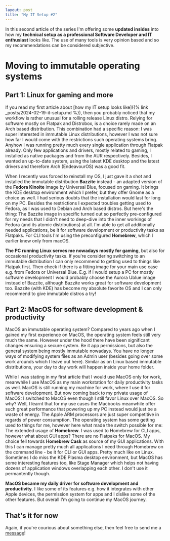 ```yaml
---
layout: post
title: "My IT Setup #2"
---
```

In this second article of the series I'm offering some **updated insides** into how my **technical setup as a professional Software Developer and IT enthusiast** looks like. 
The use of many tools is very opinion based and so my recommendations can be considered subjective.

# Moving to immutable operating systems

## Part 1: Linux for gaming and more
If you read my first article about [how my IT setup looks like]({% link _posts/2024-02-19-it-setup.md %}), then you probably noticed that my workflow is rather unusual for a rolling release Linux distro.
Relying for software mostly on Flatpak and Distrobox, is a choice rarely made on an Arch based distribution.
This combination had a specific reason: I was super interested in immutable Linux distributions, however I was not sure how far I would come with the restrictions such operating systems bring.
Anyhow I was running pretty much every single application through Flatpak already. Only few applications and drivers, mostly related to gaming, I installed as native packages and from the AUR respectively.
Besides, I wanted an up-to-date system, using the latest KDE desktop and the latest drivers and therefore Arch (EndeavourOS) was a good fit.

When I recently was forced to reinstall my OS, I just gave it a shot and installed the immutable distribution **Bazzite** instead - an adapted version of the **Fedora Kinoite** image by Universal Blue, focused on gaming. It brings the KDE desktop environment which I prefer, but they offer Gnome as a choice as well.
I had serious doubts that the installation would last for long on my PC. Besides the restrictions I expected troubles getting used to Fedora, as I was used to Debian and Arch based distros.
But here's the thing: The Bazzite image in specific turned out so perfectly pre-configured for my needs that I didn't need to deep-dive into the inner workings of Fedora (and its atomic distributions) at all.
I'm able to get all additionally needed applications, be it for software development or productivity tasks as Flatpaks. For CLI tools I'm using the preconfigured **Homebrew**, which I earlier knew only from macOS.

**The PC running Linux serves me nowadays mostly for gaming**, but also for occasional productivity tasks. If you're considering switching to an immutable distribution I can only recommend to getting used to things like Flatpak first. Then check if there is a fitting image for your main use case e.g. from Fedora or Universal Blue. E.g. if I would setup a PC for mostly software development I would probably choose the Aurora Ublue image instead of Bazzite, although Bazzite works great for software development too.
Bazzite (with KDE) has become my absolute favorite OS and I can only recommend to give immutable distros a try!

## Part 2: MacOS for software development & productivity
MacOS an immutable operating system? Compared to years ago when I gained my first experience on MacOS, the operating system feels still very much the same. However under the hood there have been significant changes ensuring a secure system. Be it app permissions, but also the general system being mostly immutable nowadays. You have no longer ways of modifying system files as an Admin user (besides going over some work arounds which I leave out here). Similar as on Linux based immutable distributions, your day to day work will happen inside your home folder.

While I was stating in my first article that I would use MacOS only for work, meanwhile I use MacOS as my main workstation for daily productivity tasks as well. MacOS is still running my machine for work, where I use it for software development. But now coming back to my private usage of MacOS: I switched to MacOS even though I still favor Linux over MacOS. So why? Well, I learnt that for my use cases the Macbooks meanwhile offer such great performance that powering up my PC instead would just be a waste of energy. The Apple ARM processors are just super competitive in regards of power consumption. The operating system has some getting used to things for me, however here what made the switch possible for me: The extended usage of **Homebrew**. I was used to Homebrew for CLI apps, however what about GUI apps? There are no Flatpaks for MacOS. My choice fell towards **Homebrew Cask** as source of my GUI applications. With this I can manage pretty much all applications I need through Homebrew on the command line - be it for CLI or GUI apps. Pretty much like on Linux. Sometimes I do miss the KDE Plasma desktop environment, but MacOS has some interesting features too, like Stage Manager which helps not having dozens of application windows overlapping each other. I don't use it permantently though.

**MacOS became my daily driver for software development and productivity**. I like some of its features e.g. how it integrates with other Apple devices, the permission system for apps and I dislike some of the other features. But overall I'm going to continue my MacOS journey. 

## That's it for now
Again, if you're courious about something else, then feel free to send me a [message](/contact)!
